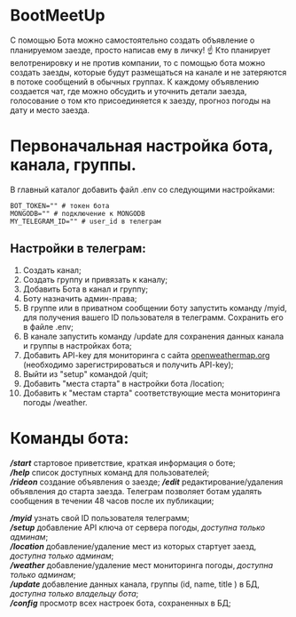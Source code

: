 # BootMeetUp

С помощью Бота можно самостоятельно создать объявление о планируемом заезде, просто написав ему в личку! ☝️
Кто планирует велотренировку и не против компании, то с помощью бота можно создать заезды, которые будут размещаться на канале и не затеряются в потоке сообщений в обычных группах. К каждому объявлению создается чат, где можно обсудить и уточнить детали заезда, голосование о том кто присоединяется к заезду, прогноз погоды на дату и место заезда.

# Первоначальная настройка бота, канала, группы.

В главный каталог добавить файл .env со следующими настройками:

```
BOT_TOKEN="" # токен бота
MONGODB="" # подключение к MONGODB
MY_TELEGRAM_ID="" # user_id в телеграм
```

## Настройки в телеграм:

1. Создать канал;
2. Создать группу и привязать к каналу;
3. Добавить Бота в канал и группу;
4. Боту назначить админ-права;
5. В группе или в приватном сообщении боту запустить команду /myid, для получения вашего ID пользователя в телеграмм. Сохранить его в файле .env;
6. В канале запустить команду /update для сохранения данных канала и группы в настройках бота;
7. Добавить API-key для мониторинга с сайта [openweathermap.org](https://openweathermap.org/api) (необходимо зарегистрироваться и получить API-key);
8. Выйти из "setup" командой /quit;
9. Добавить "места старта" в настройки бота /location;
10. Добавить к "местам старта" соответствующие места мониторинга погоды /weather.

# Команды бота:

**_/start_** стартовое приветствие, краткая информация о боте;  
**_/help_** список доступных команд для пользователей;  
**_/rideon_** создание объявления о заезде;
**_/edit_** редактирование/удаления объявления до старта заезда. Телеграм позволяет ботам удалять сообщения в течении 48 часов после их публикации;

**_/myid_** узнать свой ID пользователя телеграмм;  
**_/setup_** добавление API ключа от сервера погоды, _доступна только админам_;  
**_/location_** добавление/удаление мест из которых стартует заезд, _доступна только админам_;  
**_/weather_** добавление/удаление мест мониторинга погоды, _доступна только админам_;  
**_/update_** добавление данных канала, группы (id, name, title ) в БД, _доступна только владельцу бота_;  
**_/config_** просмотр всех настроек бота, сохраненных в БД;
